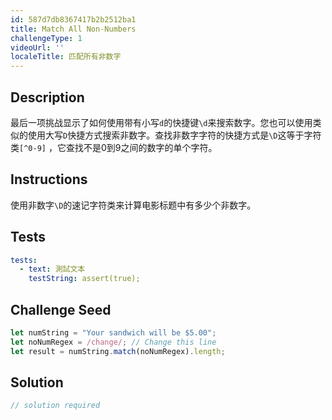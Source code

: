 ```yaml
---
id: 587d7db8367417b2b2512ba1
title: Match All Non-Numbers
challengeType: 1
videoUrl: ''
localeTitle: 匹配所有非数字
---
```


## Description
<section id="description">最后一项挑战显示了如何使用带有小写<code>d</code>的快捷键<code>\d</code>来搜索数字。您也可以使用类似的使用大写<code>D</code>快捷方式搜索非数字。查找非数字字符的快捷方式是<code>\D</code>这等于字符类<code>[^0-9]</code> ，它查找不是0到9之间的数字的单个字符。 </section>

## Instructions
<section id="instructions">使用非数字<code>\D</code>的速记字符类来计算电影标题中有多少个非数字。 </section>

## Tests
<section id='tests'>

```yml
tests:
  - text: 測試文本
    testString: assert(true);

```

</section>

## Challenge Seed
<section id='challengeSeed'>

<div id='js-seed'>

```js
let numString = "Your sandwich will be $5.00";
let noNumRegex = /change/; // Change this line
let result = numString.match(noNumRegex).length;

```

</div>



</section>

## Solution
<section id='solution'>

```js
// solution required
```
</section>
